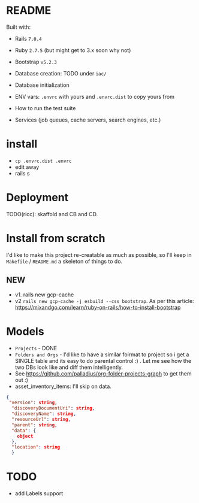 # README

Built with:
* Rails `7.0.4`
* Ruby `2.7.5` (but might get to 3.x soon why not)
* Bootstrap `v5.2.3`

* Database creation: TODO under `iac/`
* Database initialization
* ENV vars: `.envrc` with yours and `.envrc.dist` to copy yours from

* How to run the test suite

* Services (job queues, cache servers, search engines, etc.)

# install

* `cp .envrc.dist .envrc`
* edit away
* rails s

# Deployment

TODO(ricc): skaffold and CB and CD.

# Install from scratch

I'd like to make this project re-creatable as much as possible, so I'll keep in `Makefile` / `README.md` a skeleton of things to do.

## NEW

* v1. rails new gcp-cache
* v2 `rails new gcp-cache -j esbuild --css bootstrap`. As per this article: https://mixandgo.com/learn/ruby-on-rails/how-to-install-bootstrap

# Models

* `Projects` - DONE
* `Folders and Orgs` - I'd like to have a similar foirmat to project so i get a SINGLE table and its easy to do parental control :) . Let me see how the two DBs look like and diff them intelligently.
* See https://github.com/palladius/org-folder-projects-graph to get them out :)
* asset_inventory_items: I'll skip on data.

```json
{
 "version": string,
  "discoveryDocumentUri": string,
  "discoveryName": string,
  "resourceUrl": string,
  "parent": string,
  "data": {
    object
  },
  "location": string
  }
```

# TODO 

* add Labels support